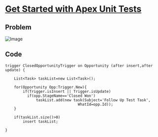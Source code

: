 # [ Get Started with Apex Unit Tests](https://trailhead.salesforce.com/content/learn/modules/apex_testing/apex_testing_intro?trailmix_creator_id=trailblazerconnect&trailmix_slug=salesforce-developer-catalyst)

## Problem 

![Image](https://github.com/DeependraParichha1004/Trailhead-Solutions/blob/main/Img/apex_testing_1.PNG)

## Code

```
trigger ClosedOpportunityTrigger on Opportunity (after insert,after update) {
    
    List<Task> taskList=new List<Task>(); 

    for(Opportunity Opp:Trigger.New){
        if(Trigger.isInsert || Trigger.isUpdate)
          if(opp.StageName=='Closed Won')
              taskList.add(new task(Subject='Follow Up Test Task',
                                 WhatId=opp.Id));
    }
    
    if(taskList.size()>0)
        insert taskList;

}
```